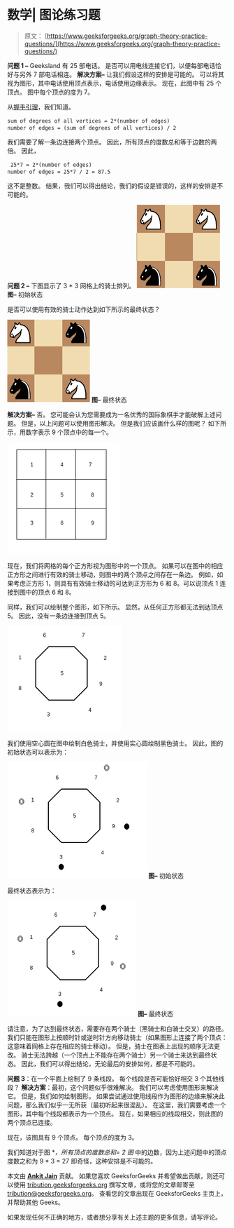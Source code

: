 # 数学| 图论练习题

> 原文： [https://www.geeksforgeeks.org/graph-theory-practice-questions/](https://www.geeksforgeeks.org/graph-theory-practice-questions/)

**问题 1 –** Geeksland 有 25 部电话。 是否可以用电线连接它们，以便每部电话恰好与另外 7 部电话相连。
**解决方案–** 让我们假设这样的安排是可能的。 可以将其视为图形，其中电话使用顶点表示，电话使用边缘表示。 现在，此图中有 25 个顶点。 图中每个顶点的度为 7。

从[握手引理](https://www.geeksforgeeks.org/handshaking-lemma-and-interesting-tree-properties/)，我们知道。

```
sum of degrees of all vertices = 2*(number of edges)
number of edges = (sum of degrees of all vertices) / 2

```

我们需要了解一条边连接两个顶点。 因此，所有顶点的度数总和等于边数的两倍。
因此，

```
 25*7 = 2*(number of edges)
number of edges = 25*7 / 2 = 87.5

```

这不是整数。 结果，我们可以得出结论，我们的假设是错误的，这样的安排是不可能的。

**问题 2 –** 下图显示了 3 * 3 网格上的骑士排列。
![](img/24e7c9bf206f306034891c5837e77527.png)
**图–** 初始状态

是否可以使用有效的骑士动作达到如下所示的最终状态？

![](img/c4eb75d5b3b72a11278c3cd905518485.png)
**图–** 最终状态

**解决方案–** 否。 您可能会认为您需要成为一名优秀的国际象棋手才能破解上述问题。 但是，以上问题可以使用图形解决。 但是我们应该画什么样的图呢？ 如下所示，用数字表示 9 个顶点中的每一个。

![](img/993f63c33bbdd87b13a89f5f703970e5.png)

现在，我们将网格的每个正方形视为图形中的一个顶点。 如果可以在图中的相应正方形之间进行有效的骑士移动，则图中的两个顶点之间存在一条边。 例如，如果考虑正方形 1，则具有有效骑士移动的可达到正方形为 6 和 8。可以说顶点 1 连接到图中的顶点 6 和 8。

同样，我们可以绘制整个图形，如下所示。 显然，从任何正方形都无法到达顶点 5。 因此，没有一条边连接到顶点 5。

![](img/102be1f2a83c2d5c08e5f6cbdd5115bf.png)

我们使用空心圆在图中绘制白色骑士，并使用实心圆绘制黑色骑士。 因此，图的初始状态可以表示为：

![](img/adc9df3e96482a8773e857edb5032b89.png)
**图–** 初始状态

最终状态表示为：

![](img/ebd7396c90a83a9ad021c537fb7ee3f5.png)
**图–** 最终状态

请注意，为了达到最终状态，需要存在两个骑士（黑骑士和白骑士交叉）的路径。 我们只能在图形上按顺时针或逆时针方向移动骑士（如果图形上连接了两个顶点：这意味着网格上存在相应的骑士移动）。 但是，骑士在图表上出现的顺序无法更改。 骑士无法跨越（一个顶点上不能存在两个骑士）另一个骑士来达到最终状态。 因此，我们可以得出结论，无论最后的安排如何，都是不可能的。

**问题 3**：在一个平面上绘制了 9 条线段。 每个线段是否可能恰好相交 3 个其他线段？
**解决方案**：最初，这个问题似乎很难解决。 我们可以考虑使用图形来解决它。 但是，我们如何绘制图形。 如果尝试通过使用线段作为图形的边缘来解决此问题，那么我们似乎一无所获（最初听起来很混乱）。 在这里，我们需要考虑一个图形，其中每个线段都表示为一个顶点。 现在，如果相应的线段相交，则此图的两个顶点已连接。

现在，该图具有 9 个顶点。 每个顶点的度为 3。

我们知道对于图
**，所有顶点的度数总和= 2 *图**
中的边数，因为上述问题中的顶点度数之和为 9 * 3 = 27 即奇怪，这种安排是不可能的。

本文由 [**Ankit Jain**](https://www.facebook.com/profile.php?id=100000412091676) 贡献。 如果您喜欢 GeeksforGeeks 并希望做出贡献，则还可以使用 [tribution.geeksforgeeks.org](http://www.contribute.geeksforgeeks.org) 撰写文章，或将您的文章邮寄至 tribution@geeksforgeeks.org。 查看您的文章出现在 GeeksforGeeks 主页上，并帮助其他 Geeks。

如果发现任何不正确的地方，或者想分享有关上述主题的更多信息，请写评论。

